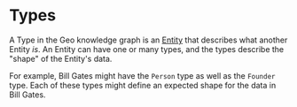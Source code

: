 # Types

A Type in the Geo knowledge graph is an [Entity](01-entities.md) that describes what another Entity _is_. An Entity can have one or many types, and the types describe the "shape" of the Entity's data.

For example, Bill Gates might have the `Person` type as well as the `Founder` type. Each of these types might define an expected shape for the data in Bill Gates.

[](./images/types.png)
